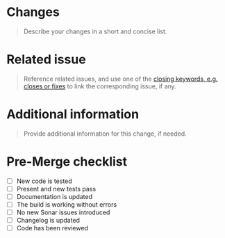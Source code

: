 # Changes

> Describe your changes in a short and concise list.

# Related issue

> Reference related issues, and use one of the [closing keywords, e.g. closes or fixes](https://help.github.com/en/github/managing-your-work-on-github/linking-a-pull-request-to-an-issue#linking-a-pull-request-to-an-issue-using-a-keyword) to link the corresponding issue, if any.

# Additional information 

> Provide additional information for this change, if needed.

# Pre-Merge checklist

- [ ] New code is tested
- [ ] Present and new tests pass
- [ ] Documentation is updated
- [ ] The build is working without errors
- [ ] No new Sonar issues introduced
- [ ] Changelog is updated
- [ ] Code has been reviewed 